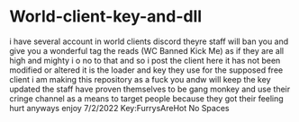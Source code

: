 # World-client-key-and-dll
i have several account in world clients discord theyre staff will ban you and give you a wonderful tag the reads (WC Banned Kick Me) as if they are all high and mighty i o no to that and so i post the client here it has not been modified or altered it is the loader and key they use for the supposed free client i am making this repository as a fuck you andw will keep the key updated the staff have proven themselves to be gang monkey and use their cringe channel as a means to target people because they got their feeling hurt anyways enjoy
7/2/2022
Key:FurrysAreHot
No Spaces
